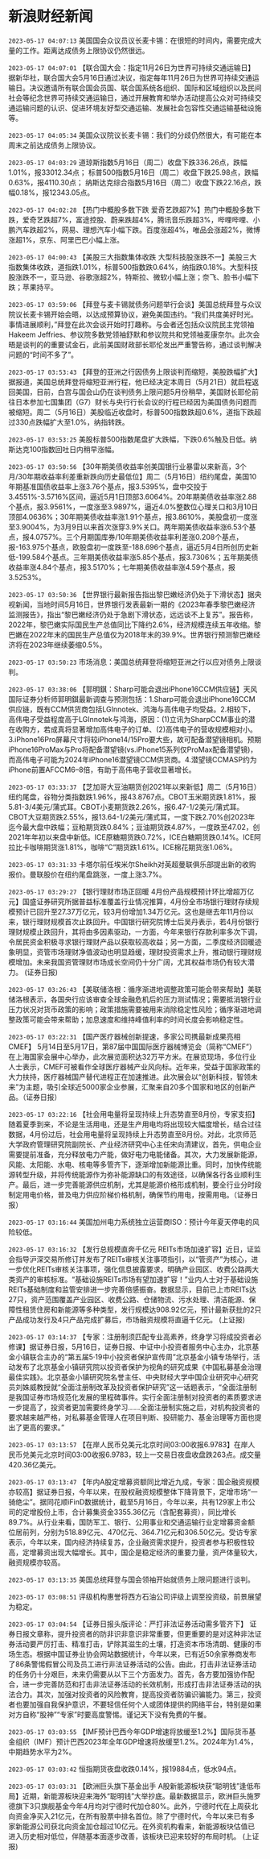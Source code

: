 # 新浪财经新闻
`2023-05-17 04:07:13` 美国国会众议员议长麦卡锡：在很短的时间内，需要完成大量的工作。距离达成债务上限协议仍然很远。

`2023-05-17 04:07:01` 【联合国大会：指定11月26日为世界可持续交通运输日】 据新华社，联合国大会5月16日通过决议，指定每年11月26日为世界可持续交通运输日。决议邀请所有联合国会员国、联合国系统各组织、国际和区域组织以及民间社会等纪念世界可持续交通运输日，通过开展教育和举办活动提高公众对可持续交通运输问题的认识、促进环境友好型交通运输、发展社会包容性交通运输基础设施等。

`2023-05-17 04:05:34` 美国众议院议长麦卡锡：我们的分歧仍然很大，有可能在本周末之前达成债务上限协议。

`2023-05-17 04:03:29`   道琼斯指数5月16日（周二）收盘下跌336.26点，跌幅1.01%，报33012.34点；
标普500指数5月16日（周二）收盘下跌25.98点，跌幅0.63%，报4110.30点；
纳斯达克综合指数5月16日（周二）收盘下跌22.16点，跌幅0.18%，报12343.05点。

`2023-05-17 04:02:28` 【热门中概股多数下跌 爱奇艺跌超7%】热门中概股多数下跌，爱奇艺跌超7%，富途控股、蔚来跌超4%，腾讯音乐跌超3%，哔哩哔哩、小鹏汽车跌超2%，网易、理想汽车小幅下跌。百度涨超4%，唯品会涨超2%，微博涨超1%，京东、阿里巴巴小幅上涨。

`2023-05-17 04:00:43` 【美股三大指数集体收跌 大型科技股涨跌不一】美股三大指数集体收跌，道指跌1.01%，标普500指数跌0.64%，纳指跌0.18%。大型科技股涨跌不一，亚马逊、谷歌涨超2%，特斯拉、微软小幅上涨；奈飞、脸书小幅下跌；苹果持平。

`2023-05-17 03:59:06` 【拜登与麦卡锡就债务问题举行会谈】美国总统拜登与众议院议长麦卡锡开始会晤，以达成预算协议，避免美国违约。“我们共度美好时光。事情进展顺利，”拜登在此次会谈开始时打趣称。与会者还包括众议院民主党领袖Hakeem Jeffries、参议院多数党领袖舒默和参议院共和党领袖麦康奈尔。此次会晤是谈判的的重要试金石，此前美国财政部长耶伦发出严重警告称，通过谈判解决问题的“时间不多了”。

`2023-05-17 03:53:43` 【拜登的亚洲之行因债务上限谈判而缩短，美股跌幅扩大】 据报道，美国总统拜登将缩短亚洲行程，他已经决定本周日（5月21日）就启程返回美国，目前，白宫与国会山仍在谈判债务上限问题5月份稍早，美国财长耶伦前往日本参加七国集团（G7）财长与央行行长会议的行程已经因为美国债务问题而被缩短。周二（5月16日）美股临近收盘时，标普500指数跌超0.6%，道指下跌超过330点跌幅扩大至1.0%，纳指转跌。

`2023-05-17 03:53:25` 美股标普500指数尾盘扩大跌幅，下跌0.6%触及日低。纳斯达克100指数回吐日内稍早涨幅。

`2023-05-17 03:50:56` 【30年期美债收益率创美国银行业暴雷以来新高，3个月/30年期收益率利差重新跌向历史最低位】周二（5月16日）纽约尾盘，美国10年期基准国债收益率上涨3.76个基点，报3.5395%，盘中交投于3.4551%-3.5716%区间，逼近5月1日顶部3.6064%。20年期美债收益率涨2.88个基点，报3.9561%，一度涨至3.9897%，逼近4.0%整数位心理关口和3月10日顶部4.0636%；30年期美债收益率涨1.91个基点，报3.8610%，美股盘初一度涨至3.9004%，为3月9日以来首次涨穿3.9%关口。两年期美债收益率涨6.53个基点，报4.0757%。三个月期国库券/10年期美债收益率利差涨0.208个基点，报-163.975个基点，欧股盘初一度跌至-188.696个基点，逼近5月4日所创历史新低-199.584个基点。三年期美债收益率涨5.85个基点，报3.7306%；五年期美债收益率涨4.84个基点，报3.5170%；七年期美债收益率涨4.59个基点，报3.5253%。

`2023-05-17 03:50:36` 【世界银行最新报告指出黎巴嫩经济仍处于下滑状态】据央视新闻，当地时间5月16日，世界银行发表最新一期的《2023年春季黎巴嫩经济监测报告》，指出“黎巴嫩经济仍处于急剧下滑状态，远远谈不上复苏”。报告称，2022年，黎巴嫩实际国民生产总值同比下降约2.6%，经济规模连续五年收缩。黎巴嫩在2022年末的国民生产总值仅为2018年末的39.9%。世界银行预测黎巴嫩经济将在2023年继续萎缩0.5%。

`2023-05-17 03:50:23` 市场消息：美国总统拜登将缩短亚洲之行以应对债务上限谈判。

`2023-05-17 03:38:06` 【郭明錤：Sharp可能会退出iPhone16CCM供应链】天风国际证券分析师郭明錤最新调查与预测包括：1.Sharp可能会退出iPhone16CCM供应链，既有CCM供货商包括LGInnotek、鸿海与高伟电子均受益。2.相较下，高伟电子受益程度高于LGInnotek与鸿海，原因：(1)立讯为SharpCCM事业的潜在收购方，若成真将显著增加高伟电子的订单、(2)高伟电子的营收规模相对小。3.iPhone16Pro屏幕尺寸将较iPhone14/15Pro要大些，故可配备潜望镜相机。预期iPhone16ProMax与Pro将配备潜望镜(vs.iPhone15系列仅ProMax配备潜望镜)，而高伟电子可能为2024年iPhone16潜望镜CCM供货商。4.潜望镜CCMASP约为iPhone前置AFCCM6–8倍，有助于高伟电子营收显著增长。

`2023-05-17 03:33:37` 【芝加哥大豆油期货创2021年以来新低】周二（5月16日）纽约尾盘，谷物分类指数跌1.96%，报43.8767点。CBOT玉米期货跌1.81%，报5.81-3/4美元/蒲式耳。CBOT小麦期货跌2.26%，报6.47-1/2美元/蒲式耳。CBOT大豆期货跌2.55%，报13.64-1/2美元/蒲式耳，一度下跌2.70%创2023年迄今最大盘中跌幅；豆粕期货跌0.84%；豆油期货跌4.87%，一度跌至47.02，创2021年年初以来盘中新低。ICE原糖期货跌0.72%，ICE白糖期货跌0.14%。ICE阿拉比卡咖啡期货涨1.81%，咖啡“C”期货跌1.61%。ICE棉花期货涨1.06%。

`2023-05-17 03:31:33` 卡塔尔前任埃米尔Sheikh对英超曼联俱乐部提出新的收购报价。曼联股价在纽约尾盘跳涨，一度上涨3.7%。

`2023-05-17 03:29:27` 【银行理财市场正回暖 4月份产品规模预计环比增超万亿元】国盛证券研究所据普益标准覆盖行业情况推算，4月份全市场银行理财存续规模预计已回升至27.37万亿元，较3月份增加1.34万亿元。这也是继去年11月份以来，银行理财规模首次止跌回升。中国银行研究院博士后吴丹表示，若4月份银行理财规模止跌回升，其将由多因素驱动，一方面，今年来银行存款利率多次下调，令居民资金积极寻求银行理财产品以获取较高收益；另一方面，二季度经济回暖迹象明显，资管市场理财净值波动也明显趋缓，理财投资需求上升，推动银行理财规模增加。未来我国资管理财市场成长空间仍十分广阔，尤其权益市场仍有较大潜力。 (证券日报)

`2023-05-17 03:26:43` 【美联储洛根：循序渐进地调整政策可能会带来帮助】美联储洛根表示，各国央行应该审查全球金融危机后的压力测试情况；需要抵消银行业压力状况对货币政策的影响；政策措施需要被用来消除稳定性风险；循序渐进地调整政策可能会带来帮助；加息速度和维持峰值利率的时间长度会影响稳定性。

`2023-05-17 03:22:31` 【国产医疗器械创新提速，多家公司携最新成果亮相CMEF】 5月14日至5月17日，第87届中国国际医疗器械博览会（简称“CMEF”）在上海国家会展中心举办，此次展览面积达32万平方米。在展览现场，多位行业人士表示，CMEF可被看作全球医疗器械产业风向标。近年来，受益于国家政策的大力扶持，医疗器械国产替代进程正在加速推进。此次展会以“创新科技，智领未来”为主题，吸引全球近5000家企业参展，汇聚来自20多个国家和地区的创新产品。（证券日报）

`2023-05-17 03:22:16` 【社会用电量将呈现持续上升态势直至8月份，专家支招】 随着夏季到来，不论是生活用电，还是生产用电均将出现较大幅度增长，结合过往数据，4月份过后，社会用电量将呈现持续上升态势直至8月份。对此，北京师范大学政府管理研究院副院长、产业经济研究中心主任宋向清建议，首先，供电企业需要提前准备，充分释放电力产能，做好电力电能储备。其次，大力发展新能源，风能、太阳能、水电、核电等多管齐下，逐渐增加新能源比重。同时，加快传统能源转型升级，并将传统能源作为弥补能源缺口的有效途径，以确保各行各业顺利生产。最后，进一步完善能源供应机制，尤其是能源价格形成机制，要全行业分时段制定用电价格，普及电力供应阶梯价格机制，确保节约用电，按需用电。（证券日报）

`2023-05-17 03:16:44` 美国加州电力系统独立运营商ISO：预计今年夏天停电的风险较低。

`2023-05-17 03:16:32` 【发行总规模直奔千亿元 REITs市场加速扩容】近日，证监会指导沪深交易所修订并发布了REITs审核关注事项指引，以“管资产”为核心，进一步优化REITs审核关注事项，强化信息披露要求，明确产业园区、收费公路两大类资产的审核标准。“基础设施REITs市场有望加速扩容！”业内人士对于基础设施REITs基础制度和监管安排进一步完善倍感振奋。数据显示，目前已上市REITs达27只，资产范围覆盖产业园区、收费公路、仓储物流、污水处理、清洁能源、保障性租赁住房和新能源等多种类型，发行规模达908.92亿元，预计最新获批的2只产品成功发行及4只产品完成扩募后，市场融资规模将直逼千亿元。 (上证报)

`2023-05-17 03:14:37` 【专家：注册制须匹配专业高素养，终身学习将成投资者必修课】据证券日报，5月16日，证券日报、中证中小投资者服务中心主办，北京基金小镇联合主办的“第五届5·19中小投资者保护宣传周”北京基金小镇专场举行，活动发布了北京基金小镇研究院以投资者保护为视角的研究成果《中国私募基金治理最佳实践》。北京基金小镇研究院名誉主任、中央财经大学中国企业研究中心研究员刘姝威教授就“全面注册制改革及投资者保护研究”这一话题表示，“全面注册制是我国证券市场规范化发展的里程碑事件。实行全面注册制对投资者的素质要求进一步提高了，投资者更加需要终身学习……全面注册制实施之后，对机构投资者的要求越来越严格，对私募基金管理人在项目判断、投研能力、基金治理等方面也提出了更高的要求。”

`2023-05-17 03:13:57` 【在岸人民币兑美元北京时间03:00收报6.9783】在岸人民币兑美元北京时间03:00收报6.9783，较上一交易日夜盘收盘跌263点。成交量420.36亿美元。

`2023-05-17 03:13:47` 【年内A股定增募资额同比增近九成，专家：国企融资规模亦较高】据证券日报，今年以来，在股权融资规模整体下降背景下，定增市场“一骑绝尘”。据同花顺iFinD数据统计，截至5月16日，今年以来，共有129家上市公司的定增股份上市，合计募集资金3355.36亿元（含配套募资），同比增长89.7%。从行业来看，国防军工、银行、公用事业和交通运输行业定增募资金额位居前列，分别为518.89亿元、470亿元、364.71亿元和306.50亿元。受访专家表示，今年以来，国内经济持续复苏，企业融资需求提升，投资者参与积极性较高，定增募资出现大幅增长。其中，国企是稳定经济的重要力量，资产体量较大，融资规模亦较高。

`2023-05-17 03:13:35` 美国总统拜登与国会领袖开始就债务上限问题进行谈判。

`2023-05-17 03:08:51` 评级机构惠誉将西方石油公司评级上调至投资级，前景展望为稳定。

`2023-05-17 03:04:54` 【证券日报头版评论：严打非法证券活动需多管齐下】 证券日报文章称，提升投资者的防非识非意识非常重要，但更重要的是对这种非法证券活动要严厉打击、精准打击，铲除其滋生的土壤，打造资本市场清朗、健康的市场生态。根据中国证券业协会网站数据统计，今年以来，已有近50余家券商发布了86条警惕假冒公司及员工进行非法证券活动的公告。由此，打击非法证券活动的任务仍十分艰巨，未来仍需要从以下三个方面发力。首先，各方要加强协作配合，进一步完善防范和打击非法证券活动的长效机制，形成打击非法证券活动的执法合力。其次，加强对投资者的风险教育，提高投资者防骗识骗能力。第三，投资者也要加强自我保护意识，不要轻信任何个人或团体提供的网络平台，特别是如果对方自称“股神”“专家”时要高度警惕。谨记天下没有免费的午餐。

`2023-05-17 03:03:55` 【IMF预计巴西今年GDP增速将放缓至1.2%】国际货币基金组织（IMF）预计巴西2023年全年GDP增速将放缓至1.2%。2024年为1.4%，中期趋势水平为2%。

`2023-05-17 03:03:42` 恒指期货夜盘收跌0.14%，报19884点，低水94点。

`2023-05-17 03:03:31` 【欧洲巨头旗下基金出手 A股新能源板块获“聪明钱”逢低布局】近期，新能源板块迎来海外“聪明钱”大举抄底。最新数据显示，欧洲巨头施罗德旗下3只旗舰基金今年4月均对宁德时代加仓80%。此外，宁德时代在上周获北向资金净买入21亿元，在所有股票中排名首位。除了宁德时代，今年以来已有多家新能源公司获北向资金加仓超过10亿元。在外资机构看来，新能源板块估值已进入历史相对低位，伴随基本面逐步改善，该板块已迎来较好的布局时机。 (上证报)

